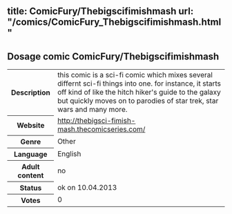 title: ComicFury/Thebigscifimishmash
url: "/comics/ComicFury_Thebigscifimishmash.html"
---
Dosage comic ComicFury/Thebigscifimishmash
-----------------------------------------

<table class="comicinfo">
<tr>
<th>Description</th><td>this comic is a sci-fi comic which mixes several differnt sci-fi things into one. for instance, it starts off kind of like the hitch hiker's guide to the galaxy but quickly moves on to parodies of star trek, star wars and many more.</td>
</tr>
<tr>
<th>Website</th><td><a href="http://thebigsci-fimish-mash.thecomicseries.com/">http://thebigsci-fimish-mash.thecomicseries.com/</a></td>
</tr>
<tr>
<th>Genre</th><td>Other</td>
</tr>
<tr>
<th>Language</th><td>English</td>
</tr>
<tr>
<th>Adult content</th><td>no</td>
</tr>
<tr>
<th>Status</th><td>ok on 10.04.2013</td>
</tr>
<tr>
<th>Votes</th><td>0</div></td>
</tr>
</table>
